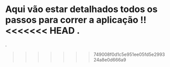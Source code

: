 Aqui vão estar detalhados todos os passos para correr a aplicação !!
<<<<<<< HEAD
.
=======
.
>>>>>>> 749008f0d1c5e951ee05fd5e299324a8e0d666a9

